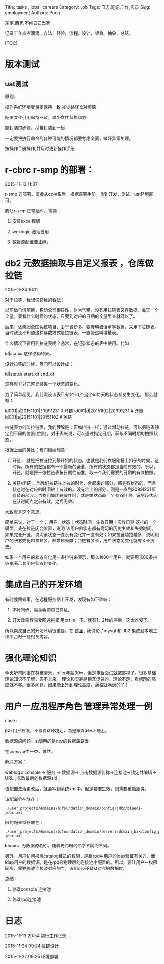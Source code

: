 Title: tasks , jobs , careers
Category: Job
Tags: 日志,笔记,工作,实录
Slug: employment
Authors: Poon

<!-- ^ -->

东家,西家,不如自己当家.

记录工作点点滴滴。方法、经验、流程、设计、架构、抽象、总结。

<!-- $ -->

[TOC]

# 版本测试

## uat测试

原则:

操作系统环境变量要保持一致,减少路径比对烦恼

配置文件引用保持一致，减少文件替换烦劳

能封装的步骤，尽量封装到一起

一定要把执行命令的各种可能的情况都要考虑全面，做好异常处理。

按操作手册操作,并及时更新操作手册


# r-cbrc r-smp 的部署：

2015-11-13 11:37 

r-smp 的部署，直接从cc抽取后，根据部署手册，放到开发、测试、uat环境即可。

要让r-smp 正常运作，需要：

1. 安装excel模版

2. weblogic 激活应用

3. 数据源配置要正确。


# db2 元数据抽取与自定义报表 ，仓库做拉链 

2015-11-24 16:11 

对于拉链，我想说说我的看法：

以前做电信项目，移动公司很任性，财大气粗，没有用拉链表来存数据，每天一个全量。要看什么时候的状态，只要到对应的日期的全量里查就可以了。

后来，做集团全国系统项目，由于省份多，要传明细话单等数据，采用了拉链表。当时我还不知道这种存数方式是拉链表，一直管这叫增量表。

什么情况下要用到拉链表呢？通常，在记录状态的表中使用。比如：

id|status 这样结构的表。

设计拉链的时候，我们可以设计成：

id|status|start_dt|end_dt

这样就可以完整记录每一个状态的变化。

为了简单起见，我们假设该表只有1个id,个这个id每天的状态都发生变化。
那么就有：

id001|a|20151101|20991231 # 开链
id001|d|20151102|20991231 # 开链
id001|a|20151101|20151102 # 关链

拉链表为何叫拉链表，我的理解是：正如拉链一样，通过滑动拉链，可以把链条锁定到不同的位置(位置)。对于表来说，可以通过指定日期，获取不同时期的拍照状态。

根据上面的类比：我们继续想像：

1. 开链： 就是把拉链拉到最开始的状态，也就是我们衣服刚搭上扣子的时候，这时候，所有的数据都有一个最新的全量，所有的状态都是当前有效的。所以，开链，就是把一张拉链表按日期往前推，取一个我们需要的日期的有效拍照。

2. 关链/闭链： 当我们拉链往上拉的时候，合起来的部分，都是有状态的，而且状态时在对应的时间轴上有效的。没有合上的部分，则是一直到20991231都有效的部分。当我们做闭链操作时，就是给状态置一个有效时间，说明该状态在该时间点之前有效，之后无效。

大致就是这个意思。

简单来说，对于一个： 用户｜状态｜状态时间｜生效日期｜实效日期 这样的一个模型，处在拉链闭合位置，说明 该用户的状态都有确切的历史生效和失效时间。如果完全开链，说明该状态一直没有变化并一直有效；如果拉链越拉越多，说明用户的状态变化越来越多，越来越频繁；拉链有多长，用户状态的变化就有多长历史。

如果一个用户的状态变化用一条拉链来表示，那么1000个用户，就要用1000条拉链来表示其用户状态的变化。

# 集成自己的开发环境

有时侯图省事，在远程服务器上开发，发现有如下弊端：

1. 不好同步，最后会把自己搞乱。

2. 开发效率容易受网速拖累,用crt ls一下，就有1，2秒的滞后，这太难受了。

所以集成自己的开发环境很重要。在 [这里](http://www.imx3.com/play-databases.html)  , 
我讨论了mysql 和 db2 集成到本地工作平台的一些相关内容。

# 强化理论知识

今天听前同事在群里聊天，offer年薪30w，但是电话面试就被鄙视了。很多基础理论知识不了解，答不上来。
理论和实践是相互促进的，理论不足，看问题的高度就不够。很多问题，如果能上升到理论高度，逼格就满满的了！

# 用户－应用程序角色 管理异常处理一例

case : 

p27用户权限，不跟着st环境走，而是跟着dev环境走。

数据源的问题。st调用的是dev的数据库设置。

在console中一查，果然。

解决方案：

weblogic console -> 服务 -> 数据源-> 点击数据源名称->连接池->锁定并编辑-> URL , 修改最后的数据源sid 。 

该配置激活更改后，就会写到系统xml中。但是若要生效，则需要重启服务。

该配置将存放在：

    ./user_projects/domains/bifoundation_domain/config/jdbc/bieeds-jdbc.xml

旧的配置将存放在：


    ./user_projects/domains/bifoundation_domain/servers/domain_bak/config_prev/jdbc/bieeds-jdbc.xml

bieeds- 为数据源名称。随着我们起的名字不同而不同。


另外，用户访问报表catalog目录的权限，是跟rpd中用户的ldap验证有关的，而ldap用户的数据源，是在rpd的物理层的连接池中配置的。所以，要让用户－权限同步，需要修改连接池对应的库，该用dev还是st对应的数据库。


总结： 

1. 修改console 连接池

2. 修改rpd连接池




# 日志

2015-11-13 20:54  例行工作记录

2015-11-24 09:24  拉链设计

2015-11-27 09:25  环境部署
